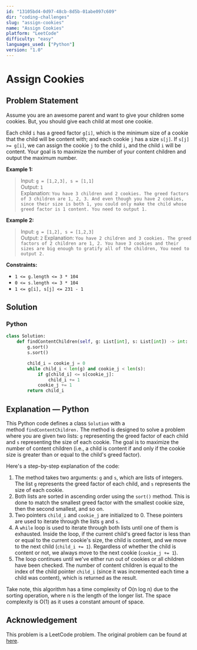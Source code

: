 ```yaml
---
id: "13105bd4-0d97-48cb-8d5b-01abe097c609"
dir: "coding-challenges"
slug: "assign-cookies"
name: "Assign Cookies"
platform: "LeetCode"
difficulty: "easy"
languages_used: ["Python"]
version: "1.0"
---
```


# Assign Cookies

## Problem Statement

Assume you are an awesome parent and want to give your children some cookies. But, you should give each child at most one cookie.

Each child `i` has a greed factor `g[i]`, which is the minimum size of a cookie that the child will be content with; and each cookie `j` has a size `s[j]`. If `s[j] >= g[i]`, we can assign the cookie `j` to the child `i`, and the child `i` will be content. Your goal is to maximize the number of your content children and output the maximum number.

**Example 1:**

> Input: `g = [1,2,3], s = [1,1]`  
> Output: `1`  
> Explanation: `You have 3 children and 2 cookies. The greed factors of 3 children are 1, 2, 3. And even though you have 2 cookies, since their size is both 1, you could only make the child whose greed factor is 1 content. You need to output 1.`

**Example 2:**

> Input: `g = [1,2], s = [1,2,3]`  
> Output: `2`
> Explanation: `You have 2 children and 3 cookies. The greed factors of 2 children are 1, 2. You have 3 cookies and their sizes are big enough to gratify all of the children, You need to output 2.`

**Constraints:**

- `1 <= g.length <= 3 * 104`
- `0 <= s.length <= 3 * 104`
- `1 <= g[i], s[j] <= 231 - 1`

## Solution

### Python

```python
class Solution:
    def findContentChildren(self, g: List[int], s: List[int]) -> int:
        g.sort()
        s.sort()

        child_i = cookie_j = 0
        while child_i < len(g) and cookie_j < len(s):
            if g[child_i] <= s[cookie_j]:
                child_i += 1
            cookie_j += 1
        return child_i
```

## Explanation — Python

This Python code defines a class `Solution` with a method `findContentChildren.` The method is designed to solve a problem where you are given two lists: `g` representing the greed factor of each child and `s` representing the size of each cookie. The goal is to maximize the number of content children (i.e., a child is content if and only if the cookie size is greater than or equal to the child's greed factor).

Here's a step-by-step explanation of the code:

1. The method takes two arguments: `g` and `s`, which are lists of integers. The list `g` represents the greed factor of each child, and `s` represents the size of each cookie.
2. Both lists are sorted in ascending order using the `sort()` method. This is done to match the smallest greed factor with the smallest cookie size, then the second smallest, and so on.
3. Two pointers `child_i` and `cookie_j` are initialized to 0. These pointers are used to iterate through the lists `g` and `s`.
4. A `while` loop is used to iterate through both lists until one of them is exhausted. Inside the loop, if the current child's greed factor is less than or equal to the current cookie's size, the child is content, and we move to the next child (`child_i += 1`). Regardless of whether the child is content or not, we always move to the next cookie (`cookie_j += 1`).
5. The loop continues until we've either run out of cookies or all children have been checked. The number of content children is equal to the index of the child pointer `child_i` (since it was incremented each time a child was content), which is returned as the result.

Take note, this algorithm has a time complexity of O(n log n) due to the sorting operation, where n is the length of the longer list. The space complexity is O(1) as it uses a constant amount of space.

## Acknowledgement

This problem is a LeetCode problem. The original problem can be found at [here](https://leetcode.com/problems/assign-cookies/).
